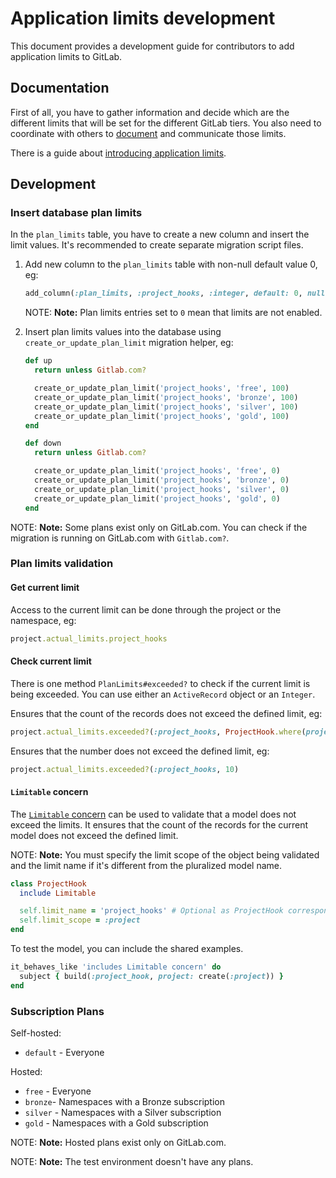 # Application limits development

This document provides a development guide for contributors to add application
limits to GitLab.

## Documentation

First of all, you have to gather information and decide which are the different
limits that will be set for the different GitLab tiers. You also need to
coordinate with others to [document](../administration/instance_limits.md)
and communicate those limits.

There is a guide about [introducing application
limits](https://about.gitlab.com/handbook/product/#introducing-application-limits).

## Development

### Insert database plan limits

In the `plan_limits` table, you have to create a new column and insert the
limit values. It's recommended to create separate migration script files.

1. Add new column to the `plan_limits` table with non-null default value 0, eg:

   ```ruby
   add_column(:plan_limits, :project_hooks, :integer, default: 0, null: false)
   ```

   NOTE: **Note:** Plan limits entries set to `0` mean that limits are not
   enabled.

1. Insert plan limits values into the database using
   `create_or_update_plan_limit` migration helper, eg:

   ```ruby
   def up
     return unless Gitlab.com?

     create_or_update_plan_limit('project_hooks', 'free', 100)
     create_or_update_plan_limit('project_hooks', 'bronze', 100)
     create_or_update_plan_limit('project_hooks', 'silver', 100)
     create_or_update_plan_limit('project_hooks', 'gold', 100)
   end

   def down
     return unless Gitlab.com?

     create_or_update_plan_limit('project_hooks', 'free', 0)
     create_or_update_plan_limit('project_hooks', 'bronze', 0)
     create_or_update_plan_limit('project_hooks', 'silver', 0)
     create_or_update_plan_limit('project_hooks', 'gold', 0)
   end
   ```

NOTE: **Note:** Some plans exist only on GitLab.com. You can check if the
migration is running on GitLab.com with `Gitlab.com?`.

### Plan limits validation

#### Get current limit

Access to the current limit can be done through the project or the namespace,
eg:

```ruby
project.actual_limits.project_hooks
```

#### Check current limit

There is one method `PlanLimits#exceeded?` to check if the current limit is
being exceeded. You can use either an `ActiveRecord` object or an `Integer`.

Ensures that the count of the records does not exceed the defined limit, eg:

```ruby
project.actual_limits.exceeded?(:project_hooks, ProjectHook.where(project: project))
```

Ensures that the number does not exceed the defined limit, eg:

```ruby
project.actual_limits.exceeded?(:project_hooks, 10)
```

#### `Limitable` concern

The [`Limitable` concern](https://gitlab.com/gitlab-org/gitlab/blob/master/ee/app/models/concerns/ee/limitable.rb)
can be used to validate that a model does not exceed the limits. It ensures
that the count of the records for the current model does not exceed the defined
limit.

NOTE: **Note:** You must specify the limit scope of the object being validated
and the limit name if it's different from the pluralized model name.

```ruby
class ProjectHook
  include Limitable

  self.limit_name = 'project_hooks' # Optional as ProjectHook corresponds with project_hooks
  self.limit_scope = :project
end
```

To test the model, you can include the shared examples.

```ruby
it_behaves_like 'includes Limitable concern' do
  subject { build(:project_hook, project: create(:project)) }
end
```

### Subscription Plans

Self-hosted:

- `default` - Everyone

Hosted:

- `free` - Everyone
- `bronze`- Namespaces with a Bronze subscription
- `silver` - Namespaces with a Silver subscription
- `gold` - Namespaces with a Gold subscription

NOTE: **Note:** Hosted plans exist only on GitLab.com.

NOTE: **Note:** The test environment doesn't have any plans.
